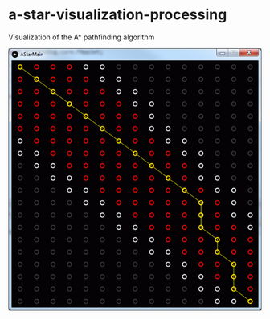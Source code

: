# a-star-visualization-processing
Visualization of the A* pathfinding algorithm


![screenshot](/a-star-processing/doc/ani.gif?raw=true "A*")
